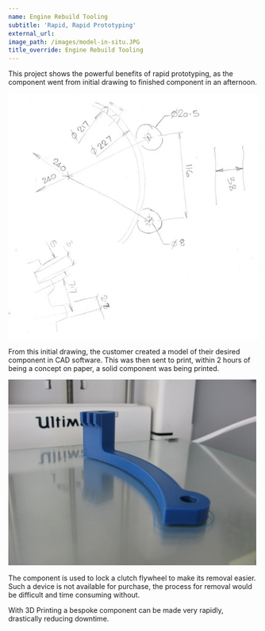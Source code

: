 ```yaml
---
name: Engine Rebuild Tooling
subtitle: 'Rapid, Rapid Prototyping'
external_url:
image_path: /images/model-in-situ.JPG
title_override: Engine Rebuild Tooling
---
```


This project shows the powerful benefits of rapid prototyping, as the component went from initial drawing to finished component in an afternoon.

![](/uploads/versions/initial-drawing-small-1---x----600-590x---.jpg)

From this initial drawing, the customer created a model of their desired component in CAD software. This was then sent to print, within 2 hours of being a concept on paper, a solid component was being printed.

![](/uploads/versions/model-printer---x----500-375x---.JPG)

The component is used to lock a clutch flywheel to make its removal easier. Such a device is not available for purchase, the process for removal would be difficult and time consuming without.

With 3D Printing a bespoke component can be made very rapidly, drastically reducing downtime.